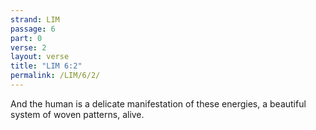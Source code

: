 ```yaml
---
strand: LIM
passage: 6
part: 0
verse: 2
layout: verse
title: "LIM 6:2"
permalink: /LIM/6/2/
---
```

And the human is a delicate manifestation of these energies, a beautiful system of woven patterns, alive.
